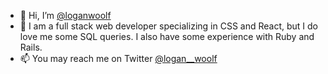 - 👋 Hi, I’m [@loganwoolf](https://loganwoolf.github.io)
- 👀 I am a full stack web developer specializing in CSS and React, but I do love me some SQL queries. I also have some experience with Ruby and Rails.
- 📫 You may reach me on Twitter [@logan__woolf](https://twitter.com/logan__woolf)
